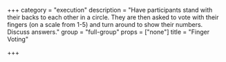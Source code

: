 +++
category = "execution"
description = "Have participants stand with their backs to each other in a circle. They are then asked to vote with their fingers (on a scale from 1-5) and turn around to show their numbers. Discuss answers."
group = "full-group"
props = ["none"]
title = "Finger Voting"

+++
